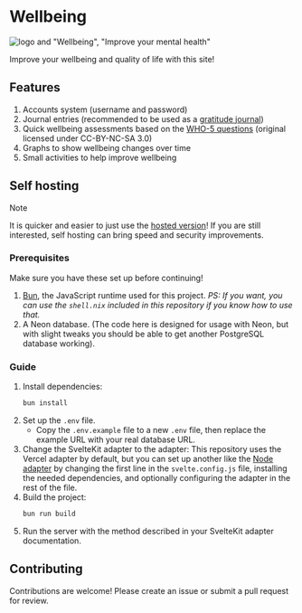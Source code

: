 # Wellbeing

![logo and "Wellbeing", "Improve your mental health"](https://cloud-msq5swus7-hack-club-bot.vercel.app/0wellbeing-ss-mini.jpg)

Improve your wellbeing and quality of life with this site!

## Features
1. Accounts system (username and password)
2. Journal entries (recommended to be used as a [gratitude journal](https://en.wikipedia.org/wiki/Gratitude_journal))
3. Quick wellbeing assessments based on the [WHO-5 questions](https://www.who.int/publications/m/item/WHO-UCN-MSD-MHE-2024.01) (original licensed under CC-BY-NC-SA 3.0)
4. Graphs to show wellbeing changes over time
5. Small activities to help improve wellbeing

## Self hosting

> [!NOTE]
> It is quicker and easier to just use the [hosted version](https://wellbeing.devarsh.me)! If you are still interested, self hosting can bring speed and security improvements.

### Prerequisites
Make sure you have these set up before continuing!
1. [Bun](https://bun.sh), the JavaScript runtime used for this project. _PS: If you want, you can use the `shell.nix` included in this repository if you know how to use that._
2. A Neon database. (The code here is designed for usage with Neon, but with slight tweaks you should be able to get another PostgreSQL database working).
### Guide
1. Install dependencies:
   ```bash
   bun install
   ```
2. Set up the `.env` file.
   - Copy the `.env.example` file to a new `.env` file, then replace the example URL with your real database URL.
3. Change the SvelteKit adapter to the adapter: This repository uses the Vercel adapter by default, but you can set up another like the [Node adapter](https://svelte.dev/docs/kit/adapter-node) by changing the first line in the `svelte.config.js` file, installing the needed dependencies, and optionally configuring the adapter in the rest of the file.
3. Build the project:
   ```bash
   bun run build
   ```
4. Run the server with the method described in your SvelteKit adapter documentation.

## Contributing

Contributions are welcome! Please create an issue or submit a pull request for review.
